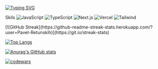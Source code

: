 [![Typing SVG](https://readme-typing-svg.herokuapp.com?color=%2336BCF7&lines=Hi+there+,+I'm+Pavel)](https://git.io/typing-svg)

Skils
![JavaScript](https://img.shields.io/badge/Code-JavaScript-informational?style=flat&logo=javascript&color=F7DF1E)
![TypeScript](https://img.shields.io/badge/Code-TypeScript-informational?style=flat&logo=TypeScript&color=3776AB)
![Next.js](https://img.shields.io/badge/Framework-Next.js-informational?style=flat&logo=next.js&color=000000)
![Vercel](https://img.shields.io/badge/Deployment-Vercel-informational?style=flat&logo=vercel&color=000000)
![Tailwind](https://img.shields.io/badge/Tailwind-informational?style=flat&logo=Tailwind&color=000000)

 <div>
 [![GitHub Streak](https://github-readme-streak-stats.herokuapp.com/?user=Pavel-Retunskih)](https://git.io/streak-stats)

[![Top Langs](https://github-readme-stats.vercel.app/api/top-langs/?username=Pavel-Retunskih)](https://github.com/Pavel-Retunskih/github-readme-stats)

 <div/>

[![Anurag's GitHub stats](https://github-readme-stats.vercel.app/api?username=Pavel-Retunskih)](https://github.com/Pavel-Retunskih/github-readme-stats)

[![codewars](https://www.codewars.com/users/Mimik89/badges/large)](https://www.codewars.com/users/Mimik89)   